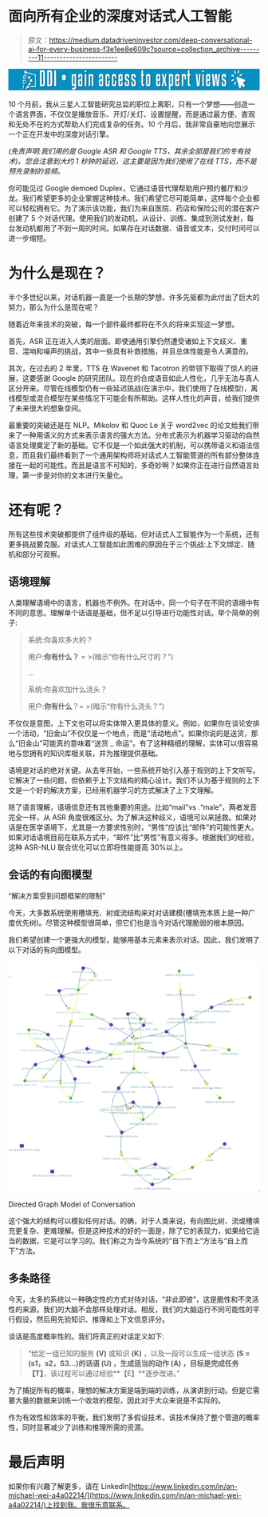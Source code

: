 # 面向所有企业的深度对话式人工智能

> 原文：<https://medium.datadriveninvestor.com/deep-conversational-ai-for-every-business-f3e1ee8e609c?source=collection_archive---------11----------------------->

[![](img/1a31ade4895e944ea1e5a1c2ad1e7257.png)](http://www.track.datadriveninvestor.com/1B9E)

10 个月前，我从三星人工智能研究总监的职位上离职，只有一个梦想——创造一个语言界面，不仅仅是播放音乐、开灯/关灯、设置提醒，而是通过最方便、直观和无处不在的方式帮助人们完成复杂的任务。10 个月后，我非常自豪地向您展示一个正在开发中的深度对话引擎。

*(免责声明:我们用的是 Google ASR 和 Google TTS，其余全部是我们的专有技术)。您会注意到大约 1 秒钟的延迟，这主要是因为我们使用了在线 TTS，而不是预先录制的音频。*

你可能见过 Google demoed Duplex，它通过语音代理帮助用户预约餐厅和沙龙。我们希望更多的企业掌握这种技术。我们希望它尽可能简单，这样每个企业都可以轻松拥有它。为了演示该功能，我们为来自医院、药店和保险公司的潜在客户创建了 5 个对话代理。使用我们的发动机，从设计、训练、集成到测试发射，每台发动机都用了不到一周的时间。如果存在对话数据、语音或文本，交付时间可以进一步缩短。

# 为什么是现在？

半个多世纪以来，对话机器一直是一个长期的梦想，许多先驱都为此付出了巨大的努力，那么为什么是现在呢？

随着近年来技术的突破，每一个部件最终都将在不久的将来实现这一梦想。

首先，ASR 正在进入人类的层面。即使通用引擎仍然遭受诸如上下文歧义、重音、混响和噪声的挑战，其中一些具有补救措施，并且总体性能是令人满意的。

其次，在过去的 2 年里，TTS 在 Wavenet 和 Tacotron 的带领下取得了惊人的进展，这要感谢 Google 的研究团队。现在的合成语音如此人性化，几乎无法与真人区分开来。尽管在线模型仍有一些延迟挑战(在演示中，我们使用了在线模型)，离线模型或混合模型在某些情况下可能会有所帮助。这样人性化的声音，给我们提供了未来很大的想象空间。

最重要的突破还是在 NLP。Mikolov 和 Quoc Le 关于 word2vec 的论文给我们带来了一种用语义的方式来表示语言的强大方法。分布式表示为机器学习驱动的自然语言处理奠定了新的基础。它不仅是一个如此强大的机制，可以携带语义和语法信息，而且我们最终看到了一个通用架构师将对话式人工智能管道的所有部分整体连接在一起的可能性。而且是语言不可知的，多奇妙啊？如果你正在进行自然语言处理，第一步是对你的文本进行矢量化。

# 还有呢？

所有这些技术突破都提供了组件级的基础，但对话式人工智能作为一个系统，还有更多挑战要克服。对话式人工智能如此困难的原因在于三个挑战:上下文绑定、随机和部分可观察。

## 语境理解

人类理解语境中的语言，机器也不例外。在对话中，同一个句子在不同的语境中有不同的意思。理解单个话语是基础，但不足以引导进行功能性对话。举个简单的例子:

> 系统:你喜欢多大的？
> 
> 用户:**你有什么？** = >(暗示“你有什么尺寸的？”)
> 
> …
> 
> 系统:你喜欢加什么浇头？
> 
> 用户:**你有什么**？= >(暗示“你有什么浇头？”)

不仅仅是意图，上下文也可以将实体带入更具体的意义。例如，如果你在谈论安排一个活动，“旧金山”不仅仅是一个地点，而是“活动地点”。如果你说的是送货，那么“旧金山”可能真的意味着“送货 _ 命运”。有了这种精细的理解，实体可以很容易地与您拥有的知识库相关联，并为推理提供基础。

语境是对话的绝对关键。从去年开始，一些系统开始引入基于规则的上下文听写。它解决了一些问题，但依赖于上下文结构的精心设计。我们不认为基于规则的上下文是一个好的解决方案，已经用机器学习的方式解决了上下文理解。

除了语言理解，语境信息还有其他重要的用途。比如“mail”vs .“male”，两者发音完全一样，从 ASR 角度很难区分。为了解决这种歧义，语境可以来拯救。如果对话是在医学语境下，尤其是一方要求性别时，“男性”应该比“邮件”的可能性更大。如果对话语境目前在联系方式中，“邮件”比“男性”有意义得多。根据我们的经验，这种 ASR-NLU 联合优化可以立即将性能提高 30%以上。

## 会话的有向图模型

“解决方案受到问题框架的限制”

今天，大多数系统使用槽填充、树或流结构来对对话建模(槽填充本质上是一种广度优先树)。尽管这种模型很简单，但它们也是当今对话代理脆弱的根本原因。

我们希望创建一个更强大的模型，能够用基本元素来表示对话。因此，我们发明了以下对话的有向图模型。

![](img/c6d02d47e8f2f581f3898f3b6663b802.png)

Directed Graph Model of Conversation

这个强大的结构可以模拟任何对话。的确，对于人类来说，有向图比树、流或槽填充更复杂、更难理解。但是这种技术的好的一面是，除了它的表现力，如果给它适当的数据，它是可以学习的。我们称之为当今系统的“自下而上”方法与“自上而下”方法。

## 多条路径

今天，太多的系统以一种确定性的方式对待对话，“非此即彼”，这是脆性和不灵活性的来源。我们的大脑不会那样处理对话。相反，我们的大脑运行不同可能性的平行假设，然后用先验知识、推理和上下文信息评分。

谈话是高度概率性的。我们将真正的对话定义如下:

> “给定一组已知的服务 **(V)** 或知识 **(K)** ，以及一段可以生成一组状态 **(S = (s1，s2，S3…)**的话语 **(U)** ，生成适当的动作 **(A)** ，目标是完成任务**【T】**，该过程可以通过经验**【E】**逐步改进。”

为了捕捉所有的概率，理想的解决方案是端到端的训练，从演讲到行动。但是它需要大量的数据来训练一个收敛的模型，因此对于大众来说是不实际的。

作为有效性和效率的平衡，我们发明了多假设技术，该技术保持了整个管道的概率性，同时显著减少了训练和推理所需的资源。

# 最后声明

如果你有兴趣了解更多，请在 LinkedIn[https://www.linkedin.com/in/an-michael-wei-a4a02214/](https://www.linkedin.com/in/an-michael-wei-a4a02214/)上找到我。我很乐意联系。